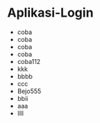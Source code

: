 # Aplikasi-Login

+ coba
+ coba
+ coba
+ coba
+ coba112
+ kkk
+ bbbb
+ ccc
+ Bejo555
+ bbii
+ aaa
+ llll



